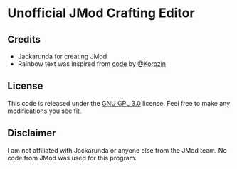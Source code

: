 # Unofficial JMod Crafting Editor

## Credits
- Jackarunda for creating JMod
- Rainbow text was inspired from [code](https://github.com/Korozin/Python-Text-Rainbow) by [@Korozin](https://github.com/Korozin)

## License
This code is released under the [GNU GPL 3.0](https://www.gnu.org/licenses/gpl-3.0.en.html) license. Feel free to make any modifications you see fit.

## Disclaimer
I am not affiliated with Jackarunda or anyone else from the JMod team. No code from JMod was used for this program.